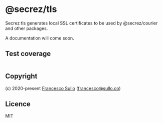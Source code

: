 # @secrez/tls

Secrez tls generates local SSL certificates to be used by @secrez/courier and other packages.

A documentation will come soon.


## Test coverage

```
```

## Copyright

(c) 2020-present [Francesco Sullo](https://francesco.sullo.co) (<francesco@sullo.co>)

## Licence

MIT
